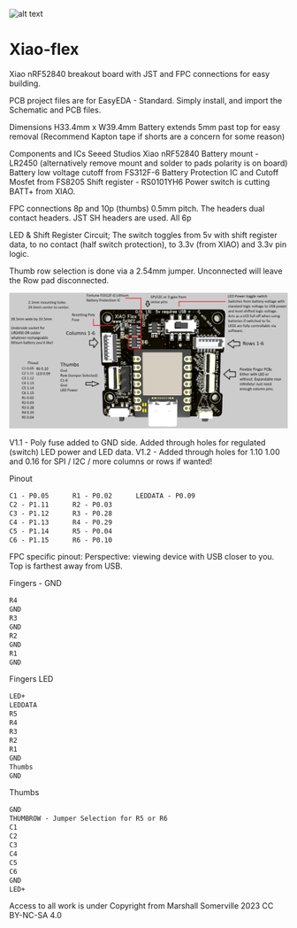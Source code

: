 ![alt text](https://github.com/WainingForests/Xiao-flex/blob/main/Images/_DSC1255.JPG?raw=false)
# Xiao-flex
Xiao nRF52840 breakout board with JST and FPC connections for easy building.

PCB project files are for EasyEDA - Standard. Simply install, and import the Schematic and PCB files.

Dimensions
H33.4mm x W39.4mm
Battery extends 5mm past top for easy removal (Recommend Kapton tape if shorts are a concern for some reason)

Components and ICs
Seeed Studios Xiao nRF52840
Battery mount - LR2450 (alternatively remove mount and solder to pads polarity is on board)
Battery low voltage cutoff from FS312F-6 Battery Protection IC and Cutoff Mosfet from FS8205
Shift register - RS0101YH6
Power switch is cutting BATT+ from XIAO.

FPC connections 8p and 10p (thumbs) 0.5mm pitch. The headers dual contact headers. 
JST SH headers are used. All 6p


LED & Shift Register Circuit;
The switch toggles from 5v with shift register data, to no contact (half switch protection), to 3.3v (from XIAO) and 3.3v pin logic. 

Thumb row selection is done via a 2.54mm jumper. Unconnected will leave the Row pad disconnected. 

![alt text](https://github.com/WainingForests/Xiao-flex/blob/main/Images/Xiao-Flex-diagram.png?raw=true)

V1.1 - Poly fuse added to GND side. Added through holes for regulated (switch) LED power and LED data.
V1.2 - Added through holes for 1.10 1.00 and 0.16 for SPI / I2C / more columns or rows if wanted!

Pinout

	C1 - P0.05		R1 - P0.02		LEDDATA - P0.09
	C2 - P1.11		R2 - P0.03
	C3 - P1.12		R3 - P0.28
 	C4 - P1.13		R4 - P0.29
	C5 - P1.14		R5 - P0.04
	C6 - P1.15		R6 - P0.10

FPC specific pinout:
  Perspective: viewing device with USB closer to you. Top is farthest away from USB.

Fingers - GND

	R4
	GND
	R3
	GND
	R2
	GND
	R1
	GND

Fingers LED

	LED+
 	LEDDATA
	R5
 	R4
 	R3
 	R2
 	R1
 	GND
 	Thumbs
 	GND

Thumbs

	GND
 	THUMBROW - Jumper Selection for R5 or R6
	C1
	C2
	C3
	C4
	C5
	C6
	GND
	LED+

Access to all work is under Copyright from Marshall Somerville 2023 CC BY-NC-SA 4.0
